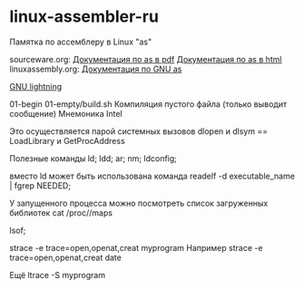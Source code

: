 # linux-assembler-ru
Памятка по ассемблеру в Linux "as"

sourceware.org:
    [Документация по as в pdf](https://www.sourceware.org/binutils/docs/as.pdf)
    [Документация по as в html](https://sourceware.org/binutils/docs/as/)
linuxassembly.org:
    [Документация по GNU as](http://www.linuxassembly.org/assembly-intro.html)

[GNU lightning](https://www.gnu.org/software/lightning/)


01-begin
    01-empty/build.sh
        Компиляция пустого файла (только выводит сообщение)
        Мнемоника Intel


Это осуществляется парой системных вызовов dlopen и dlsym  == LoadLibrary и GetProcAddress


Полезные команды
ld; ldd; ar; nm; ldconfig;

вместо ld может быть использована команда
readelf -d executable_name | fgrep NEEDED;

У запущенного процесса можно посмотреть список загруженных библиотек
cat /proc/<PID>/maps

lsof;

strace -e trace=open,openat,creat myprogram
Например
strace -e trace=open,openat,creat date

Ещё
ltrace -S myprogram
